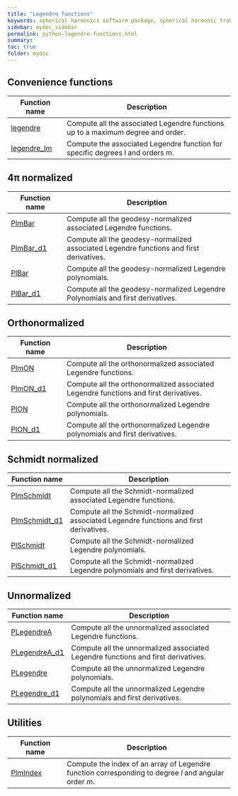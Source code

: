 ```yaml
---
title: "Legendre functions"
keywords: spherical harmonics software package, spherical harmonic transform, legendre functions, multitaper spectral analysis, fortran, Python, gravity, magnetic field
sidebar: mydoc_sidebar
permalink: python-legendre-functions.html
summary: 
toc: true
folder: mydoc
---
```


<style>
table:nth-of-type(n) {
    display:table;
    width:100%;
}
table:nth-of-type(n) th:nth-of-type(2) {
    width:75%;
}
</style>

## Convenience functions

| Function name | Description |
| ------------- | ----------- |
| [legendre](pylegendre.html) | Compute all the associated Legendre functions up to a maximum degree and order. |
| [legendre_lm](pylegendre_lm.html) | Compute the associated Legendre function for specific degrees l and orders m. |

## 4&pi; normalized

| Function name | Description |
| ------------- | ----------- |
| [PlmBar](pyplmbar.html) | Compute all the geodesy-normalized associated Legendre functions. |
| [PlmBar_d1](pyplmbar_d1.html) | Compute all the geodesy-normalized associated Legendre functions and first derivatives. |
| [PlBar](pyplbar.html) | Compute all the geodesy-normalized Legendre polynomials. |
| [PlBar_d1](pyplbar_d1.html) | Compute all the geodesy-normalized Legendre Polynomials and first derivatives. |

## Orthonormalized

| Function name | Description |
| ------------- | ----------- |
| [PlmON](pyplmon.html) | Compute all the orthonormalized associated Legendre functions. |
| [PlmON_d1](pyplmon_d1.html) | Compute all the orthonormalized associated Legendre functions and first derivatives. |
| [PlON](pyplon.html) | Compute all the orthonormalized Legendre polynomials. |
| [PlON_d1](pyplon_d1.html) | Compute all the orthonormalized Legendre polynomials and first derivatives. |

## Schmidt normalized

| Function name | Description |
| ------------- | ----------- |
| [PlmSchmidt](pyplmschmidt.html) | Compute all the Schmidt-normalized associated Legendre functions. |
| [PlmSchmidt_d1](pyplmschmidt_d1.html) | Compute all the Schmidt-normalized associated Legendre functions and first derivatives. |
| [PlSchmidt](pyplschmidt.html) | Compute all the Schmidt-normalized Legendre polynomials. |
| [PlSchmidt_d1](pyplschmidt_d1.html) | Compute all the Schmidt-normalized Legendre polynomials and first derivatives. |

## Unnormalized

| Function name | Description |
| ------------- | ----------- |
| [PLegendreA](pyplegendrea.html) | Compute all the unnormalized associated Legendre functions. |
| [PLegendreA_d1](pyplegendrea_d1.html) | Compute all the unnormalized associated Legendre functions and first derivatives.
| [PLegendre](pyplegendre.html) | Compute all the unnormalized Legendre polynomials. |
| [PLegendre_d1](pyplegendre_d1.html) | Compute all the unnormalized Legendre polynomials and first derivatives. |

## Utilities

| Function name | Description |
| ------------- | ----------- |
| [PlmIndex](pyplmindex.html) | Compute the index of an array of Legendre function corresponding to degree *l* and angular order *m*. |
